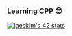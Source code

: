 ### Learning CPP 😎

[![jaeskim's 42 stats](https://badge42.herokuapp.com/api/stats/suzumaki?cursus=42cursus)](https://github.com/JaeSeoKim/badge42)

<!--
**BillyKlebitz/BillyKlebitz** is a ✨ _special_ ✨ repository because its `README.md` (this file) appears on your GitHub profile.

Here are some ideas to get you started:

- 🔭 I’m currently working on ...
- 🌱 I’m currently learning ...
- 👯 I’m looking to collaborate on ...
- 🤔 I’m looking for help with ...
- 💬 Ask me about ...
- 📫 How to reach me: ...
- 😄 Pronouns: ...
- ⚡ Fun fact: ...
-->
